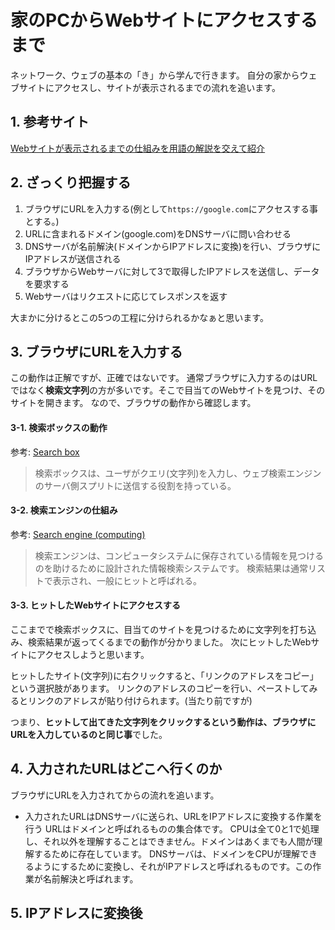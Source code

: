 # 家のPCからWebサイトにアクセスするまで

ネットワーク、ウェブの基本の「き」から学んで行きます。
自分の家からウェブサイトにアクセスし、サイトが表示されるまでの流れを追います。

## 1. 参考サイト

[Webサイトが表示されるまでの仕組みを用語の解説を交えて紹介](https://www.rworks.jp/system/system-column/sys-entry/21249/)

## 2. ざっくり把握する

1. ブラウザにURLを入力する(例として`https://google.com`にアクセスする事とする。)
2. URLに含まれるドメイン(google.com)をDNSサーバに問い合わせる
3. DNSサーバが名前解決(ドメインからIPアドレスに変換)を行い、ブラウザにIPアドレスが送信される
4. ブラウザからWebサーバに対して3で取得したIPアドレスを送信し、データを要求する
5. Webサーバはリクエストに応じてレスポンスを返す

大まかに分けるとこの5つの工程に分けられるかなぁと思います。

## 3. ブラウザにURLを入力する

この動作は正解ですが、正確ではないです。
通常ブラウザに入力するのはURLではなく**検索文字列**の方が多いです。そこで目当てのWebサイトを見つけ、そのサイトを開きます。
なので、ブラウザの動作から確認します。

#### 3-1. 検索ボックスの動作

参考: [Search box](https://en.m.wikipedia.org/wiki/Search_box)

> 検索ボックスは、ユーザがクエリ(文字列)を入力し、ウェブ検索エンジンのサーバ側スプリトに送信する役割を持っている。

#### 3-2. 検索エンジンの仕組み

参考: [Search engine (computing)](https://en.m.wikipedia.org/wiki/Search_engine_(computing))

> 検索エンジンは、コンピュータシステムに保存されている情報を見つけるのを助けるために設計された情報検索システムです。
> 検索結果は通常リストで表示され、一般にヒットと呼ばれる。

#### 3-3. ヒットしたWebサイトにアクセスする

ここまでで検索ボックスに、目当てのサイトを見つけるために文字列を打ち込み、検索結果が返ってくるまでの動作が分かりました。
次にヒットしたWebサイトにアクセスしようと思います。

ヒットしたサイト(文字列)に右クリックすると、「リンクのアドレスをコピー」という選択肢があります。
リンクのアドレスのコピーを行い、ペーストしてみるとリンクのアドレスが貼り付けられます。(当たり前ですが)

つまり、**ヒットして出てきた文字列をクリックするという動作は、ブラウザにURLを入力しているのと同じ事**でした。

## 4. 入力されたURLはどこへ行くのか

ブラウザにURLを入力されてからの流れを追います。

* 入力されたURLはDNSサーバに送られ、URLをIPアドレスに変換する作業を行う
   URLはドメインと呼ばれるものの集合体です。
   CPUは全て0と1で処理し、それ以外を理解することはできません。ドメインはあくまでも人間が理解するために存在しています。
   DNSサーバは、ドメインをCPUが理解できるようにするために変換し、それがIPアドレスと呼ばれるものです。この作業が名前解決と呼ばれます。

## 5. IPアドレスに変換後
